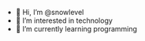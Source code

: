 - 👋 Hi, I’m @snowlevel
- 👀 I’m interested in technology
- 🌱 I’m currently learning programming

<!---
Snowlevel/Snowlevel is a ✨ special ✨ repository because its `README.md` (this file) appears on your GitHub profile.
You can click the Preview link to take a look at your changes.
--->
